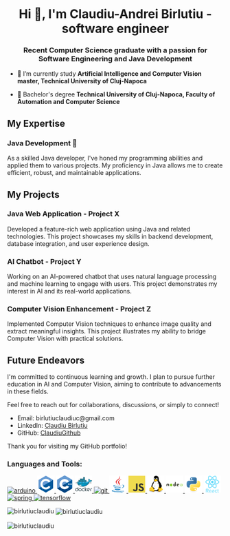 <h1 align="center">Hi 👋, I'm Claudiu-Andrei Birlutiu - software engineer</h1>
<h3 align="center"> Recent Computer Science graduate with a passion for Software Engineering and Java Development</h3>

- 🔭 I’m currently study **Artificial Intelligence and Computer Vision master, Technical University of Cluj-Napoca**

- 🌱 Bachelor's degree **Technical University of Cluj-Napoca, Faculty of Automation and Computer Science**

<h2>My Expertise</h2>
<h3>Java Development 🚀</h3>
<p>As a skilled Java developer, I've honed my programming abilities and applied them to various projects. My proficiency in Java allows me to create efficient, robust, and maintainable applications.
</p>


<h2>My Projects</h2>
<h3 class="project-title">Java Web Application - Project X</h3>
<p>Developed a feature-rich web application using Java and related technologies. This project showcases my skills in backend development, database integration, and user experience design.</p>
       
<h3 class="project-title">AI Chatbot - Project Y</h3>
<p>Working on an AI-powered chatbot that uses natural language processing and machine learning to engage with users. This project demonstrates my interest in AI and its real-world applications.</p>
      
<h3 class="project-title">Computer Vision Enhancement - Project Z</h3>
<p>Implemented Computer Vision techniques to enhance image quality and extract meaningful insights. This project illustrates my ability to bridge Computer Vision with practical solutions.</p>

  

<h2>Future Endeavors</h2>
<p>I'm committed to continuous learning and growth. I plan to pursue further education in AI and Computer Vision, aiming to contribute to advancements in these fields.
</p>
        
<p>Feel free to reach out for collaborations, discussions, or simply to connect!</p>
<ul>
    <li>Email: birlutiuclaudiuc@gmail.com</li>
    <li>LinkedIn: <a href="https://www.linkedin.com/in/claudiu-birlutiu-79a407226/">Claudiu Birlutiu</a></li>
    <li>GitHub: <a href="https://github.com/birlutiuclaudiu"> ClaudiuGithub </a></li>
</ul>

<p>Thank you for visiting my GitHub portfolio!
        


<h3 align="left">Languages and Tools:</h3>
<p align="left"> <a href="https://www.arduino.cc/" target="_blank" rel="noreferrer"> <img src="https://cdn.worldvectorlogo.com/logos/arduino-1.svg" alt="arduino" width="40" height="40"/> </a> <a href="https://www.cprogramming.com/" target="_blank" rel="noreferrer"> <img src="https://raw.githubusercontent.com/devicons/devicon/master/icons/c/c-original.svg" alt="c" width="40" height="40"/> </a> <a href="https://www.w3schools.com/cpp/" target="_blank" rel="noreferrer"> <img src="https://raw.githubusercontent.com/devicons/devicon/master/icons/cplusplus/cplusplus-original.svg" alt="cplusplus" width="40" height="40"/> </a> <a href="https://www.docker.com/" target="_blank" rel="noreferrer"> <img src="https://raw.githubusercontent.com/devicons/devicon/master/icons/docker/docker-original-wordmark.svg" alt="docker" width="40" height="40"/> </a> <a href="https://git-scm.com/" target="_blank" rel="noreferrer"> <img src="https://www.vectorlogo.zone/logos/git-scm/git-scm-icon.svg" alt="git" width="40" height="40"/> </a> <a href="https://www.java.com" target="_blank" rel="noreferrer"> <img src="https://raw.githubusercontent.com/devicons/devicon/master/icons/java/java-original.svg" alt="java" width="40" height="40"/> </a> <a href="https://developer.mozilla.org/en-US/docs/Web/JavaScript" target="_blank" rel="noreferrer"> <img src="https://raw.githubusercontent.com/devicons/devicon/master/icons/javascript/javascript-original.svg" alt="javascript" width="40" height="40"/> </a> <a href="https://www.linux.org/" target="_blank" rel="noreferrer"> <img src="https://raw.githubusercontent.com/devicons/devicon/master/icons/linux/linux-original.svg" alt="linux" width="40" height="40"/> </a> <a href="https://nodejs.org" target="_blank" rel="noreferrer"> <img src="https://raw.githubusercontent.com/devicons/devicon/master/icons/nodejs/nodejs-original-wordmark.svg" alt="nodejs" width="40" height="40"/> </a> <a href="https://www.python.org" target="_blank" rel="noreferrer"> <img src="https://raw.githubusercontent.com/devicons/devicon/master/icons/python/python-original.svg" alt="python" width="40" height="40"/> </a> <a href="https://reactjs.org/" target="_blank" rel="noreferrer"> <img src="https://raw.githubusercontent.com/devicons/devicon/master/icons/react/react-original-wordmark.svg" alt="react" width="40" height="40"/> </a> <a href="https://spring.io/" target="_blank" rel="noreferrer"> <img src="https://www.vectorlogo.zone/logos/springio/springio-icon.svg" alt="spring" width="40" height="40"/> </a> <a href="https://www.tensorflow.org" target="_blank" rel="noreferrer"> <img src="https://www.vectorlogo.zone/logos/tensorflow/tensorflow-icon.svg" alt="tensorflow" width="40" height="40"/> </a> </p>

<p><img align="left" src="https://github-readme-stats.vercel.app/api/top-langs?username=birlutiuclaudiu&show_icons=true&locale=en&layout=compact" alt="birlutiuclaudiu" /></p>
<p>&nbsp;<img align="center" src="https://github-readme-stats.vercel.app/api?username=birlutiuclaudiu&show_icons=true&locale=en" alt="birlutiuclaudiu" /></p>
<p><img align="center" src="https://github-readme-streak-stats.herokuapp.com/?user=birlutiuclaudiu&" alt="birlutiuclaudiu" /></p>

